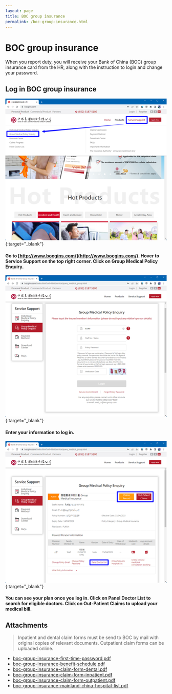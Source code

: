 ```yaml
---
layout: page
title: BOC group insurance
permalink: /boc-group-insurance.html
---
```


# BOC group insurance

When you report duty, you will receive your Bank of China (BOC) group insurance card from the HR, along with the instruction to login and change your password.

## Log in BOC group insurance

[![](https://raw.githubusercontent.com/tosingfung/images/master/image-20230613140455202.png)](https://raw.githubusercontent.com/tosingfung/images/master/image-20230613140455202.png){:target="_blank"}

#### Go to [http://www.bocgins.com/](http://www.bocgins.com/). Hover to **Service Support** on the top right corner. Click on **Group Medical Policy Enquiry**.

[![](https://raw.githubusercontent.com/tosingfung/images/master/image-20230613142525591.png)](https://raw.githubusercontent.com/tosingfung/images/master/image-20230613142525591.png){:target="_blank"}

#### Enter your information to log in.

[![](https://raw.githubusercontent.com/tosingfung/images/master/image-20230613141809977.png)](https://raw.githubusercontent.com/tosingfung/images/master/image-20230613141809977.png){:target="_blank"}

#### You can see your plan once you log in. Click on **Panel Doctor List** to search for eligible doctors. Click on **Out-Patient Claims** to upload your  medical bill.



## Attachments

> Inpatient and dental claim forms must be send to BOC by mail with original copies of relevant documents. Outpatient claim forms can be uploaded online.

- [boc-group-insurance-first-time-password.pdf](/files/boc-group-insurance-first-time-password.pdf)
- [boc-group-insurance-benefit-schedule.pdf](/files/boc-group-insurance-benefit-schedule.pdf)
- [boc-group-insurance-claim-form-dental.pdf](/files/boc-group-insurance-claim-form-dental.pdf)
- [boc-group-insurance-claim-form-inpatient.pdf](/files/boc-group-insurance-claim-form-inpatient.pdf)
- [boc-group-insurance-claim-form-outpatient.pdf](/files/boc-group-insurance-claim-form-outpatient.pdf)
- [boc-group-insurance-mainland-china-hospital-list.pdf](/files/boc-group-insurance-mainland-china-hospital-list.pdf)
